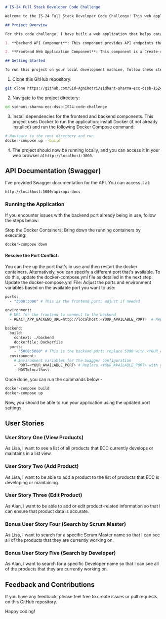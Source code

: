 

```markdown
# IS-24 Full Stack Developer Code Challenge

Welcome to the IS-24 Full Stack Developer Code Challenge! This web application is designed to track and manage web applications developed by the Province of BC. Below, you'll find information about the project, instructions for running it locally, and user stories.

## Project Overview

For this code challenge, I have built a web application that helps catalog web applications developed by the Province of BC. It allows users to view, add, and edit product information. The project consists of two main components:

1. **Backend API Component**: This component provides API endpoints that serve data to the frontend component. It includes functionality for retrieving product information and adding/editing products. The project is built on NodeJs, ExpressJS and Swagger for the API documentation. 

2. **Frontend Web Application Component**: This component is a Create-react-app(CRA) web application that interacts with the API to display, create, and edit product information.

## Getting Started

To run this project on your local development machine, follow these steps:
````

1. Clone this GitHub repository:

```bash
git clone https://github.com/Sid-Agnihotri/sidhant-sharma-ecc-dssb-IS24-code-challenge
````
2. Navigate to the project directory:

```bash
cd sidhant-sharma-ecc-dssb-IS24-code-challenge
```

3. Install dependencies for the frontend and backend components. This project uses Docker to run the application:
install Docker (if not already installed) and run the following Docker Compose command:

```bash
# Navigate to the root directory and run
docker-compose up --build
```

4. The project should now be running locally, and you can access it in your web browser at `http://localhost:3000`.

## API Documentation (Swagger)

I've provided Swagger documentation for the API. You can access it at:

```
http://localhost:5000/api/api-docs
```

### Running the Application
If you encounter issues with the backend port already being in use, follow the steps below:

Stop the Docker Containers:
Bring down the running containers by executing:

```bash
docker-compose down
```
#### Resolve the Port Conflict:

You can free up the port that's in use and then restart the docker containers.
Alternatively, you can specify a different port that's available. To do this, update the docker-compose.yml file as detailed in the next step.
Update the docker-compose.yml File:
Adjust the ports and environment variables based on the available port you want to use:

```bash
ports:
  - "3000:3000" # This is the frontend port; adjust if needed

environment:
  # URL for the frontend to connect to the backend
  - REACT_APP_BACKEND_URL=http://localhost:<YOUR_AVAILABLE_PORT>  # Replace <YOUR_AVAILABLE_PORT> with your port

backend:
  build:
    context: ./backend
    dockerfile: Dockerfile
  ports:
    - "5000:5000" # This is the backend port; replace 5000 with <YOUR_AVAILABLE_PORT>
  environment:
    # Environment variables for the Swagger configuration
    - PORT=<YOUR_AVAILABLE_PORT> # Replace <YOUR_AVAILABLE_PORT> with your port
    - HOST=localhost

```

Once done, you can run the commands below - 

```bash
docker-compose build
docker-compose up
```

Now, you should be able to run your application using the updated port settings.

## User Stories

### User Story One (View Products)

As Lisa, I want to see a list of all products that ECC currently develops or maintains in a list view.

### User Story Two (Add Product)

As Lisa, I want to be able to add a product to the list of products that ECC is developing or maintaining.

### User Story Three (Edit Product)

As Alan, I want to be able to add or edit product-related information so that I can ensure that product data is accurate.

### Bonus User Story Four (Search by Scrum Master)

As Lisa, I want to search for a specific Scrum Master name so that I can see all of the products that they are currently working on.

### Bonus User Story Five (Search by Developer)

As Alan, I want to search for a specific Developer name so that I can see all of the products that they are currently working on.

## Feedback and Contributions

If you have any feedback, please feel free to create issues or pull requests on this GitHub repository.

Happy coding!
